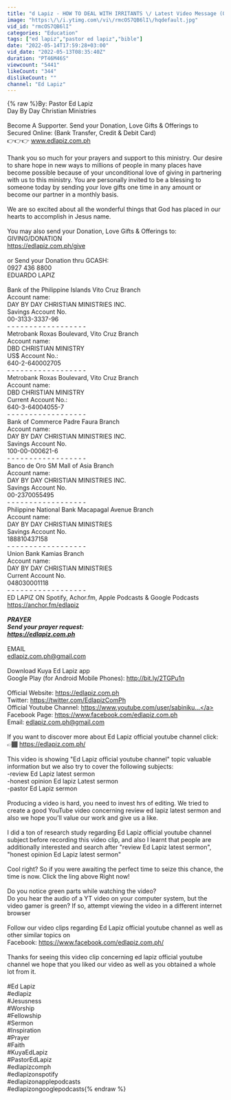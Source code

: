 ```yaml
---
title: "d Lapiz - HOW TO DEAL WITH IRRITANTS \/ Latest Video Message (Official YouTube Channel 2022)"
image: "https:\/\/i.ytimg.com\/vi\/rmcOS7QB6lI\/hqdefault.jpg"
vid_id: "rmcOS7QB6lI"
categories: "Education"
tags: ["ed lapiz","pastor ed lapiz","bible"]
date: "2022-05-14T17:59:28+03:00"
vid_date: "2022-05-13T08:35:40Z"
duration: "PT46M46S"
viewcount: "5441"
likeCount: "344"
dislikeCount: ""
channel: "Ed Lapiz"
---
```

{% raw %}By: Pastor Ed Lapiz <br />Day By Day Christian Ministries <br /><br />Become A Supporter. Send your Donation, Love Gifts &amp; Offerings to<br />Secured Online: (Bank Transfer, Credit &amp; Debit Card)<br />👉👉👉 www.edlapiz.com.ph<br /><br />Thank you so much for your prayers and support to this ministry. Our desire to share hope in new ways to millions of people in many places have become possible because of your unconditional love of giving in partnering with us to this ministry. You are personally invited to be a blessing to someone today by sending your love gifts one time in any amount or become our partner in a monthly basis. <br /><br />We are so excited about all the wonderful things that God has placed in our hearts to accomplish in Jesus name. <br /><br />You may also send your Donation, Love Gifts &amp; Offerings to:<br />GIVING/DONATION<br /><a rel="nofollow" target="blank" href="https://edlapiz.com.ph/give">https://edlapiz.com.ph/give</a><br /><br />or Send your Donation thru GCASH:<br />0927 436 8800<br />EDUARDO LAPIZ<br /><br />Bank of the Philippine Islands Vito Cruz Branch <br />Account name: <br />DAY BY DAY CHRISTIAN MINISTRIES INC.<br />Savings Account No. <br />00-3133-3337-96 <br />- - - - - - - - - - - - - - - - - - <br />Metrobank Roxas Boulevard, Vito Cruz Branch <br />Account name: <br />DBD CHRISTIAN MINISTRY<br />US$ Account No.: <br />640-2-640002705 <br />- - - - - - - - - - - - - - - - - -<br />Metrobank Roxas Boulevard, Vito Cruz Branch <br />Account name: <br />DBD CHRISTIAN MINISTRY<br />Current Account No.: <br />640-3-64004055-7 <br />- - - - - - - - - - - - - - - - - - <br />Bank of Commerce Padre Faura Branch <br />Account name: <br />DAY BY DAY CHRISTIAN MINISTRIES INC.<br />Savings Account No. <br />100-00-000621-6 <br />- - - - - - - - - - - - - - - - - - <br />Banco de Oro SM Mall of Asia Branch <br />Account name:  <br />DAY BY DAY CHRISTIAN MINISTRIES INC. <br />Savings Account No. <br />00-2370055495 <br />- - - - - - - - - - - - - - - - - - <br />Philippine National Bank Macapagal Avenue Branch <br />Account name: <br />DAY BY DAY CHRISTIAN MINISTRIES <br />Savings Account No. <br />188810437158 <br />- - - - - - - - - - - - - - - - - - <br />Union Bank Kamias Branch <br />Account name: <br />DAY BY DAY CHRISTIAN MINISTRIES <br />Current Account No. <br />048030001118<br />- - - - - - - - - - - - - - - - - -<br />ED LAPIZ ON Spotify, Achor.fm, Apple Podcasts &amp; Google Podcasts<br /><a rel="nofollow" target="blank" href="https://anchor.fm/edlapiz">https://anchor.fm/edlapiz</a><br />_______<br />PRAYER<br />Send your prayer request:<br /><a rel="nofollow" target="blank" href="https://edlapiz.com.ph">https://edlapiz.com.ph</a><br />_______<br />EMAIL<br />edlapiz.com.ph@gmail.com<br /><br />Download Kuya Ed Lapiz app<br />Google Play (for Android Mobile Phones): <a rel="nofollow" target="blank" href="http://bit.ly/2TGPu1n">http://bit.ly/2TGPu1n</a><br /><br />Official Website: <a rel="nofollow" target="blank" href="https://edlapiz.com.ph">https://edlapiz.com.ph</a><br />Twitter:  <a rel="nofollow" target="blank" href="https://twitter.com/EdlapizComPh">https://twitter.com/EdlapizComPh</a><br />Official Youtube Channel: <a rel="nofollow" target="blank" href="https://www.youtube.com/user/sabiniku...">https://www.youtube.com/user/sabiniku...</a><br />Facebook Page: <a rel="nofollow" target="blank" href="https://www.facebook.com/edlapiz.com.ph">https://www.facebook.com/edlapiz.com.ph</a><br />Email: edlapiz.com.ph@gmail.com <br /><br />If you want to discover more about Ed Lapiz official youtube channel click: 👉🏾 <a rel="nofollow" target="blank" href="https://edlapiz.com.ph/">https://edlapiz.com.ph/</a><br /><br />This video is showing &quot;Ed Lapiz official youtube channel&quot; topic valuable information but we also try to cover the following subjects:<br />-review Ed Lapiz latest sermon<br />-honest opinion Ed lapiz Latest sermon<br />-pastor Ed Lapiz sermon<br /><br />Producing a video is hard, you need to invest hrs of editing. We tried to create a good YouTube video concerning review ed lapiz latest sermon and also we hope you'll value our work and give us a like.<br /><br />I did a ton of research study regarding Ed Lapiz official youtube channel subject before recording this video clip, and also I learnt that people are additionally interested and search after &quot;review Ed Lapiz latest sermon&quot;, &quot;honest opinion Ed Lapiz latest sermon&quot;<br /><br />Cool right? So if you were awaiting the perfect time to seize this chance, the time is now. Click the ling above Right now!<br /><br />Do you notice green parts while watching the video?<br />Do you hear the audio of a YT video on your computer system, but the video gamer is green? If so, attempt viewing the video in a different internet browser<br /><br />Follow our video clips regarding Ed Lapiz official youtube channel as well as other similar topics on<br />Facebook: <a rel="nofollow" target="blank" href="https://www.facebook.com/edlapiz.com.ph/">https://www.facebook.com/edlapiz.com.ph/</a><br /><br />Thanks for seeing this video clip concerning ed lapiz official youtube channel we hope that you liked our video as well as you obtained a whole lot from it.<br /><br />#Ed Lapiz <br />#edlapiz<br />#Jesusness<br />#Worship <br />#Fellowship <br />#Sermon <br />#Inspiration <br />#Prayer <br />#Faith <br />#KuyaEdLapiz <br />#PastorEdLapiz<br />#edlapizcomph<br />#edlapizonspotify<br />#edlapizonapplepodcasts<br />#edlapizongooglepodcasts{% endraw %}
